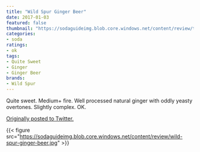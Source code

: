 ```yaml
---
title: "Wild Spur Ginger Beer"
date: 2017-01-03
featured: false
thumbnail: "https://sodaguideimg.blob.core.windows.net/content/review/thumbs/wild-spur-ginger-beer.jpg"
categories:
- soda
ratings:
- ok
tags:
- Quite Sweet
- Ginger
- Ginger Beer
brands:
- Wild Spur
---
```


Quite sweet. Medium+ fire. Well processed natural ginger with oddly yeasty overtones. Slightly complex. OK.

[Originally posted to Twitter.](https://twitter.com/Cavorter/status/816361821070389248)

{{< figure src="https://sodaguideimg.blob.core.windows.net/content/review/wild-spur-ginger-beer.jpg" >}}

